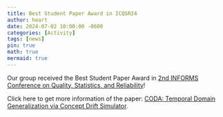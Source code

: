 ```yaml
---
title: Best Student Paper Award in ICQSR24
author: heart
date: 2024-07-02 10:00:00 -0600
categories: [Activity]
tags: [news]
pin: true
math: true
mermaid: true
---
```


Our group received the Best Student Paper Award in [2nd INFORMS Conference on Quality, Statistics, and Reliability](https://www.icqsr24.polimi.it/)!

Click here to get more information of the paper: [CODA: Temporal Domain Generalization via Concept Drift Simulator](https://arxiv.org/abs/2310.01508).